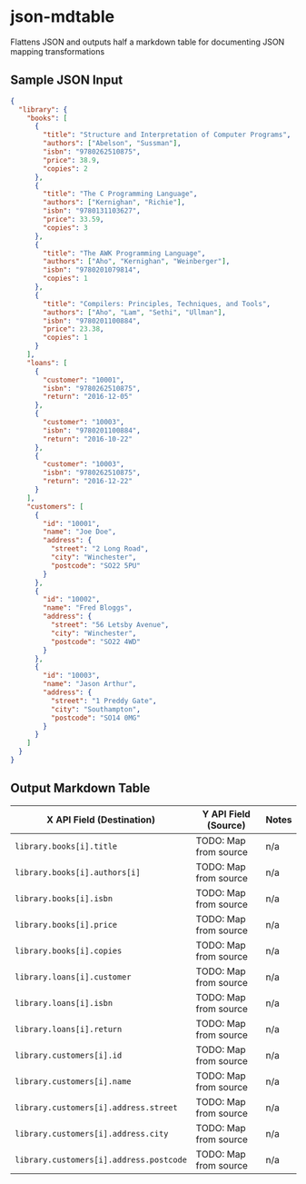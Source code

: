 # json-mdtable

Flattens JSON and outputs half a markdown table for documenting JSON mapping transformations

## Sample JSON Input

```json
{
  "library": {
    "books": [
      {
        "title": "Structure and Interpretation of Computer Programs",
        "authors": ["Abelson", "Sussman"],
        "isbn": "9780262510875",
        "price": 38.9,
        "copies": 2
      },
      {
        "title": "The C Programming Language",
        "authors": ["Kernighan", "Richie"],
        "isbn": "9780131103627",
        "price": 33.59,
        "copies": 3
      },
      {
        "title": "The AWK Programming Language",
        "authors": ["Aho", "Kernighan", "Weinberger"],
        "isbn": "9780201079814",
        "copies": 1
      },
      {
        "title": "Compilers: Principles, Techniques, and Tools",
        "authors": ["Aho", "Lam", "Sethi", "Ullman"],
        "isbn": "9780201100884",
        "price": 23.38,
        "copies": 1
      }
    ],
    "loans": [
      {
        "customer": "10001",
        "isbn": "9780262510875",
        "return": "2016-12-05"
      },
      {
        "customer": "10003",
        "isbn": "9780201100884",
        "return": "2016-10-22"
      },
      {
        "customer": "10003",
        "isbn": "9780262510875",
        "return": "2016-12-22"
      }
    ],
    "customers": [
      {
        "id": "10001",
        "name": "Joe Doe",
        "address": {
          "street": "2 Long Road",
          "city": "Winchester",
          "postcode": "SO22 5PU"
        }
      },
      {
        "id": "10002",
        "name": "Fred Bloggs",
        "address": {
          "street": "56 Letsby Avenue",
          "city": "Winchester",
          "postcode": "SO22 4WD"
        }
      },
      {
        "id": "10003",
        "name": "Jason Arthur",
        "address": {
          "street": "1 Preddy Gate",
          "city": "Southampton",
          "postcode": "SO14 0MG"
        }
      }
    ]
  }
}
```

## Output Markdown Table

| X API Field (Destination)               | Y API Field (Source)  | Notes |
| --------------------------------------- | --------------------- | ----- |
| `library.books[i].title`                | TODO: Map from source | n/a   |
| `library.books[i].authors[i]`           | TODO: Map from source | n/a   |
| `library.books[i].isbn`                 | TODO: Map from source | n/a   |
| `library.books[i].price`                | TODO: Map from source | n/a   |
| `library.books[i].copies`               | TODO: Map from source | n/a   |
| `library.loans[i].customer`             | TODO: Map from source | n/a   |
| `library.loans[i].isbn`                 | TODO: Map from source | n/a   |
| `library.loans[i].return`               | TODO: Map from source | n/a   |
| `library.customers[i].id`               | TODO: Map from source | n/a   |
| `library.customers[i].name`             | TODO: Map from source | n/a   |
| `library.customers[i].address.street`   | TODO: Map from source | n/a   |
| `library.customers[i].address.city`     | TODO: Map from source | n/a   |
| `library.customers[i].address.postcode` | TODO: Map from source | n/a   |
